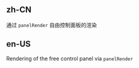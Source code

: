 ## zh-CN

通过 `panelRender` 自由控制面板的渲染

## en-US

Rendering of the free control panel via `panelRender`
